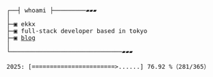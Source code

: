 <pre>
┌──┤ whoami ├─────────▰▰▰
│
├─▣ ekkx
├─▣ full-stack developer based in tokyo
├─▣ <a href="https://xtrz.cc">blog</a>
│
└───────────────────────────────▰▰▰

2025: [=======================>......] 76.92 %（281/365）
</pre>
